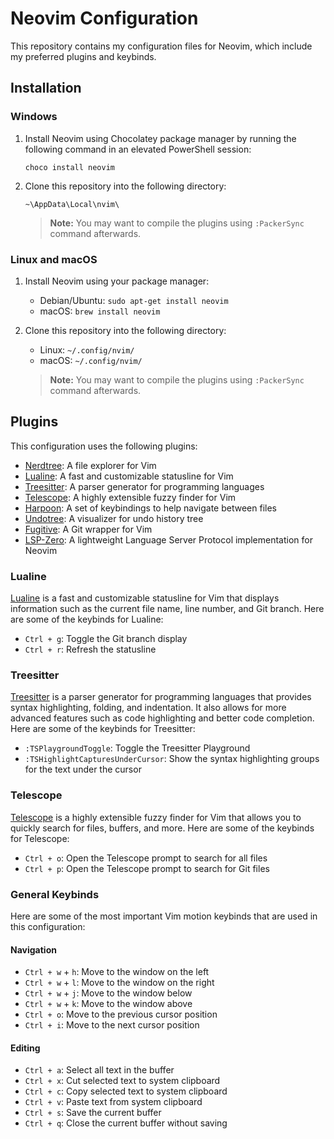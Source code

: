 # Neovim Configuration

This repository contains my configuration files for Neovim, which include my preferred plugins and keybinds.

## Installation

### Windows

1. Install Neovim using Chocolatey package manager by running the following command in an elevated PowerShell session:

    ```
    choco install neovim
    ```

2. Clone this repository into the following directory:

    ```
    ~\AppData\Local\nvim\
    ```
    
    > **Note:** You may want to compile the plugins using `:PackerSync` command afterwards.

    
### Linux and macOS

1. Install Neovim using your package manager:

   - Debian/Ubuntu: `sudo apt-get install neovim`
   - macOS: `brew install neovim`

2. Clone this repository into the following directory:

   - Linux: `~/.config/nvim/`
   - macOS: `~/.config/nvim/`
   
   > **Note:** You may want to compile the plugins using ``:PackerSync`` command afterwards.

## Plugins

This configuration uses the following plugins:

- [Nerdtree](https://github.com/preservim/nerdtree): A file explorer for Vim
- [Lualine](https://github.com/hoob3rt/lualine.nvim): A fast and customizable statusline for Vim
- [Treesitter](https://github.com/nvim-treesitter/nvim-treesitter): A parser generator for programming languages
- [Telescope](https://github.com/nvim-telescope/telescope.nvim): A highly extensible fuzzy finder for Vim
- [Harpoon](https://github.com/ThePrimeagen/harpoon): A set of keybindings to help navigate between files
- [Undotree](https://github.com/mbbill/undotree): A visualizer for undo history tree
- [Fugitive](https://github.com/tpope/vim-fugitive): A Git wrapper for Vim
- [LSP-Zero](https://github.com/creativenull/lsp-zero.nvim): A lightweight Language Server Protocol implementation for Neovim

### Lualine

[Lualine](https://github.com/hoob3rt/lualine.nvim) is a fast and customizable statusline for Vim that displays information such as the current file name, line number, and Git branch. Here are some of the keybinds for Lualine:

- `Ctrl + g`: Toggle the Git branch display
- `Ctrl + r`: Refresh the statusline

### Treesitter

[Treesitter](https://github.com/nvim-treesitter/nvim-treesitter) is a parser generator for programming languages that provides syntax highlighting, folding, and indentation. It also allows for more advanced features such as code highlighting and better code completion. Here are some of the keybinds for Treesitter:

- `:TSPlaygroundToggle`: Toggle the Treesitter Playground
- `:TSHighlightCapturesUnderCursor`: Show the syntax highlighting groups for the text under the cursor

### Telescope

[Telescope](https://github.com/nvim-telescope/telescope.nvim) is a highly extensible fuzzy finder for Vim that allows you to quickly search for files, buffers, and more. Here are some of the keybinds for Telescope:

- `Ctrl + o`: Open the Telescope prompt to search for all files
- `Ctrl + p`: Open the Telescope prompt to search for Git files

### General Keybinds

Here are some of the most important Vim motion keybinds that are used in this configuration:

#### Navigation

- `Ctrl + w` + `h`: Move to the window on the left
- `Ctrl + w` + `l`: Move to the window on the right
- `Ctrl + w` + `j`: Move to the window below
- `Ctrl + w` + `k`: Move to the window above
- `Ctrl + o`: Move to the previous cursor position
- `Ctrl + i`: Move to the next cursor position

#### Editing

- `Ctrl + a`: Select all text in the buffer
- `Ctrl + x`: Cut selected text to system clipboard
- `Ctrl + c`: Copy selected text to system clipboard
- `Ctrl + v`: Paste text from system clipboard
- `Ctrl + s`: Save the current buffer
- `Ctrl + q`: Close the current buffer without saving



